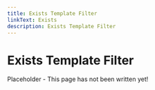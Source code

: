 ```yaml
---
title: Exists Template Filter
linkText: Exists
description: Exists Template Filter
---
```


# Exists Template Filter

Placeholder - This page has not been written yet!
